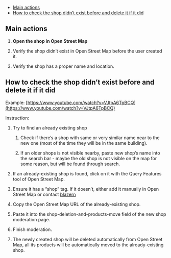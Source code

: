 *   [Main actions](#Howtomoderatenewshops-Mainactions)
*   [How to check the shop didn’t exist before and delete it if it did](#Howtomoderatenewshops-Howtochecktheshopdidn’texistbeforeanddeleteitifitdid)

## Main actions

1.  **Open the shop in Open Street Map**
    
2.  Verify the shop didn’t exist in Open Street Map before the user created it.
    
3.  Verify the shop has a proper name and location.
    

## How to check the shop didn’t exist before and **delete** it if it did

Example: [https://www.youtube.com/watch?v=VJtpA6TpBCQ](https://www.youtube.com/watch?v=VJtpA6TpBCQ)

Instruction:

1.  Try to find an already existing shop
    
    1.  Check if there’s a shop with same or very similar name near to the new one (most of the time they will be in the same building).
        
    2.  If an older shops is not visible nearby, paste new shop’s name into the search bar - maybe the old shop is not visible on the map for some reason, but will be found through search.
        
2.  If an already-existing shop is found, click on it with the Query Features tool of Open Street Map.
    
3.  Ensure it has a “shop” tag. If it doesn’t, either add it manually in Open Street Map or contact [blazern](https://github.com/blazern/)
    
4.  Copy the Open Street Map URL of the already-existing shop.
    
5.  Paste it into the shop-deletion-and-products-move field of the new shop moderation page.
    
6.  Finish moderation.
    
7.  The newly created shop will be deleted automatically from Open Street Map, all its products will be automatically moved to the already-existing shop.